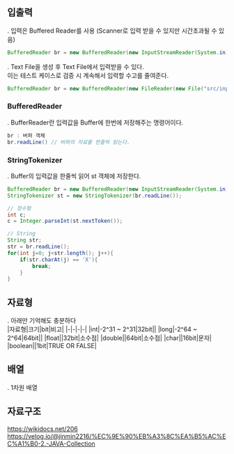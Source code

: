 ## 입출력

. 입력은 Buffered Reader를 사용
(Scanner로 입력 받을 수 있지만 시간초과될 수 있음)
```Java
BufferedReader br = new BufferedReader(new InputStreamReader(System.in));
```
. Text File을 생성 후 Text File에서 입력받을 수 있다.<br>
이는 테스트 케이스로 검증 시 계속해서 입력할 수고를 줄여준다.<br>
```Java
BufferedReader br = new BufferedReader(new FileReader(new File("src/input.txt")));
```
### BufferedReader
. BufferReader란 입력값을 Buffer에 한번에 저장해주는 명령어이다.
```Java
br : 버퍼 객체
br.readLine() // 버퍼의 자료를 한줄씩 읽는다.
```

### StringTokenizer
. Buffer의 입력값을 한줄씩 읽어 st 객체에 저장한다.<br>
```Java
BufferedReader br = new BufferedReader(new InputStreamReader(System.in));
StringTokenizer st = new StringTokenizer(br.readLine());

// 정수형
int c;
c = Integer.parseInt(st.nextToken());

// String
String str;
str = br.readLine();
for(int j=0; j<str.length(); j++){
    if(str.charAt(j) == 'X'){
        break;
    }
}
```

## 자료형
. 아래만 기억해도 충분하다<br>
|자료형|크기|bit|비고|
|-|-|-|-|
|int|-2^31 ~ 2^31|32bit||
|long|-2^64 ~ 2^64|64bit||
|float||32bit|소수점|
|double||64bit|소수점|
|char||16bit|문자|
|boolean||1bit|TRUE OR FALSE|

## 배열
. 1차원 배열


## 자료구조
https://wikidocs.net/206 <br>
https://velog.io/@jinmin2216/%EC%9E%90%EB%A3%8C%EA%B5%AC%EC%A1%B0-2.-JAVA-Collection






